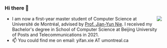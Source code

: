 ### Hi there 👋

<img align="right" src="https://github-readme-stats.vercel.app/api?username=hrsoup&show_icons=true&icon_color=0366d6&bg_color=ffffff&hide_title=true" />

- I am now a first-year master student of Computer Science at Université de Montréal, advised by [Prof. Jian-Yun Nie](https://scholar.google.com/citations?user=W7uYg0UAAAAJ&hl=en). I received my Bachelor's degree in School of Computer Science at Beijing University of Posts and Telecommunications in 2021.
- 📫 You could find me on email: yifan.xie AT umontreal.ca

<!--
**hrsoup/hrsoup** is a ✨ _special_ ✨ repository because its `README.md` (this file) appears on your GitHub profile.

- 🔭 I’m currently working on ...
- 🌱 I’m currently learning ...
- 👯 I’m looking to collaborate on ...
- 🤔 I’m looking for help with ...
- 💬 Ask me about ...
- 📫 How to reach me: ...
- 😄 Pronouns: ...
- ⚡ Fun fact: ...
-->
